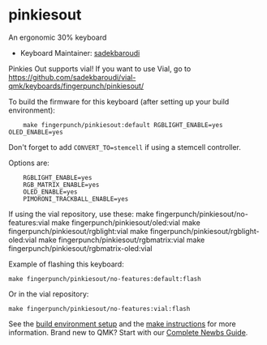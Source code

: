 # pinkiesout

An ergonomic 30% keyboard

* Keyboard Maintainer: [sadekbaroudi](https://github.com/sadekbaroudi)

Pinkies Out supports vial! If you want to use Vial, go to https://github.com/sadekbaroudi/vial-qmk/keyboards/fingerpunch/pinkiesout/

To build the firmware for this keyboard (after setting up your build environment):
```
    make fingerpunch/pinkiesout:default RGBLIGHT_ENABLE=yes OLED_ENABLE=yes
```

Don't forget to add ```CONVERT_TO=stemcell``` if using a stemcell controller.

Options are:
```
    RGBLIGHT_ENABLE=yes
    RGB_MATRIX_ENABLE=yes
    OLED_ENABLE=yes
    PIMORONI_TRACKBALL_ENABLE=yes
```

If using the vial repository, use these:
    make fingerpunch/pinkiesout/no-features:vial
    make fingerpunch/pinkiesout/oled:vial
    make fingerpunch/pinkiesout/rgblight:vial
    make fingerpunch/pinkiesout/rgblight-oled:vial
    make fingerpunch/pinkiesout/rgbmatrix:vial
    make fingerpunch/pinkiesout/rgbmatrix-oled:vial

Example of flashing this keyboard:

    make fingerpunch/pinkiesout/no-features:default:flash

Or in the vial repository:

    make fingerpunch/pinkiesout/no-features:vial:flash

See the [build environment setup](https://docs.qmk.fm/#/getting_started_build_tools) and the [make instructions](https://docs.qmk.fm/#/getting_started_make_guide) for more information. Brand new to QMK? Start with our [Complete Newbs Guide](https://docs.qmk.fm/#/newbs).

